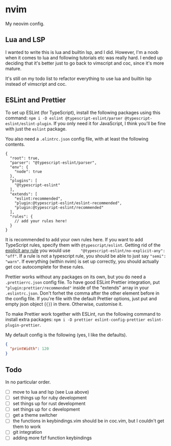 # nvim

My neovim config.

## Lua and LSP

I wanted to write this is lua and builtin lsp, and I did. However, I'm a noob when it comes to lua and following tutorials etc was really hard. I ended up deciding that it's better just to go back to vimscript and coc, since it's more mature.

It's still on my todo list to refactor everything to use lua and builtin lsp instead of vimscript and coc.

## ESLint and Prettier

To set up ESLint (for TypeScript), install the following packages using this command: `npm i -D eslint @typescript-eslint/parser @typescript-eslint/eslint-plugin`. If you only need it for JavaScript, I think you'll be fine with just the `eslint` package.

You also need a `.elintrc.json` config file, with at least the following contents.

```jsonc
{
  "root": true,
  "parser": "@typescript-eslint/parser",
  "env": {
    "node": true
  },
  "plugins": [
    "@typescript-eslint"
  ],
  "extends": [
    "eslint:recommended",
    "plugin:@typescript-eslint/eslint-recommended",
    "plugin:@typescript-eslint/recommended"
  ],
  "rules": {
    // add your rules here!
  }
}
```

It is recommended to add your own rules here. If you want to add TypeScript rules, specify them with `@typescript/eslint`. Getting rid of the [explicit any rule](https://github.com/typescript-eslint/typescript-eslint/blob/main/packages/eslint-plugin/docs/rules/no-explicit-any.md) you would use `    "@typescript-eslint/no-explicit-any": "off"`. If a rule is not a typescript rule, you should be able to just say `"semi": "warn"`. If everything (within nvim) is set up correctly, you should actually get coc autocomplete for these rules.

Prettier works without any packages on its own, but you do need a `.prettierrc.json` config file. To have good ESLint Prettier integration, put `"plugin:prettier/recommended"` inside of the "extends" array in your `.eslintrc.json`. Don't forhet the comma after the other element before in the config file. If you're file with the default Prettier options, just put and empty json object (`{}`) in there. Otherwise, customise it.

To make Prettier work together with ESLint, run the following command to install extra packages: `npm i -D prettier eslint-config-prettier eslint-plugin-prettier`.

My default config is the following (yes, I like the defaults).

```json
{
  "printWidth": 120
}
```

## Todo

In no particular order.

- [ ] move to lua and lsp (see Lua above)
- [ ] set things up for ruby development
- [ ] set things up for rust development
- [ ] set things up for c development
- [ ] get a theme switcher
- [ ] the functions in keybindings.vim should be in coc.vim, but I couldn't get them to work
- [ ] git integration
- [ ] adding more fzf function keybindings
